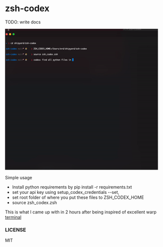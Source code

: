 # zsh-codex

TODO: write docs

![](images/simple.gif)

Simple usage

- Install python requirements by pip install -r requirements.txt
- set your api key using setup_codex_credentials --set,
- set root folder of where you put these files to ZSH_CODEX_HOME
- source zsh_codex.zsh


This is what I came up with in 2 hours after being inspired of excellent warp [terminal](https://www.warp.dev)

### LICENSE

MIT
